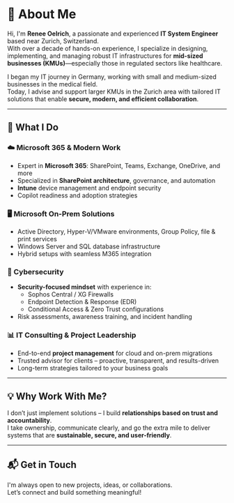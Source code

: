 # 👋 About Me

Hi, I'm **Renee Oelrich**, a passionate and experienced **IT System Engineer** based near Zurich, Switzerland.  
With over a decade of hands-on experience, I specialize in designing, implementing, and managing robust IT infrastructures for **mid-sized businesses (KMUs)**—especially those in regulated sectors like healthcare.

I began my IT journey in Germany, working with small and medium-sized businesses in the medical field.  
Today, I advise and support larger KMUs in the Zurich area with tailored IT solutions that enable **secure, modern, and efficient collaboration**.

---

## 💼 What I Do

### ☁️ Microsoft 365 & Modern Work
- Expert in **Microsoft 365**: SharePoint, Teams, Exchange, OneDrive, and more  
- Specialized in **SharePoint architecture**, governance, and automation  
- **Intune** device management and endpoint security  
- Copilot readiness and adoption strategies  

### 🖥️ Microsoft On-Prem Solutions
- Active Directory, Hyper-V/VMware environments, Group Policy, file & print services  
- Windows Server and SQL database infrastructure  
- Hybrid setups with seamless M365 integration  

### 🔐 Cybersecurity
- **Security-focused mindset** with experience in:
  - Sophos Central / XG Firewalls  
  - Endpoint Detection & Response (EDR)  
  - Conditional Access & Zero Trust configurations  
- Risk assessments, awareness training, and incident handling  

### 📊 IT Consulting & Project Leadership
- End-to-end **project management** for cloud and on-prem migrations  
- Trusted advisor for clients – proactive, transparent, and results-driven  
- Long-term strategies tailored to your business goals  

---

## 💡 Why Work With Me?

I don’t just implement solutions – I build **relationships based on trust and accountability**.  
I take ownership, communicate clearly, and go the extra mile to deliver systems that are **sustainable, secure, and user-friendly**.

---

## 📬 Get in Touch

I'm always open to new projects, ideas, or collaborations.  
Let’s connect and build something meaningful!
